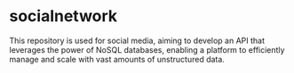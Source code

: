 # socialnetwork
This repository is used for social media, aiming to develop an API that leverages the power of NoSQL databases, enabling a platform to efficiently manage and scale with vast amounts of unstructured data.
